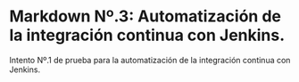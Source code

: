 # Markdown Nº.3: Automatización de la integración continua con Jenkins.

Intento Nº.1 de prueba para la automatización de la integración continua con Jenkins.
